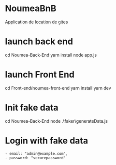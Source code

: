 # NoumeaBnB
Application de location de gites

# launch back end
cd Noumea-Back-End
yarn install
node app.js

# launch Front End
cd Front-end/noumea-front-end
yarn install
yarn dev

# Init fake data
cd Noumea-Back-End
node .\faker\generateData.js

# Login with fake data
    - email: "admin@example.com",
    - password: "securepassword"